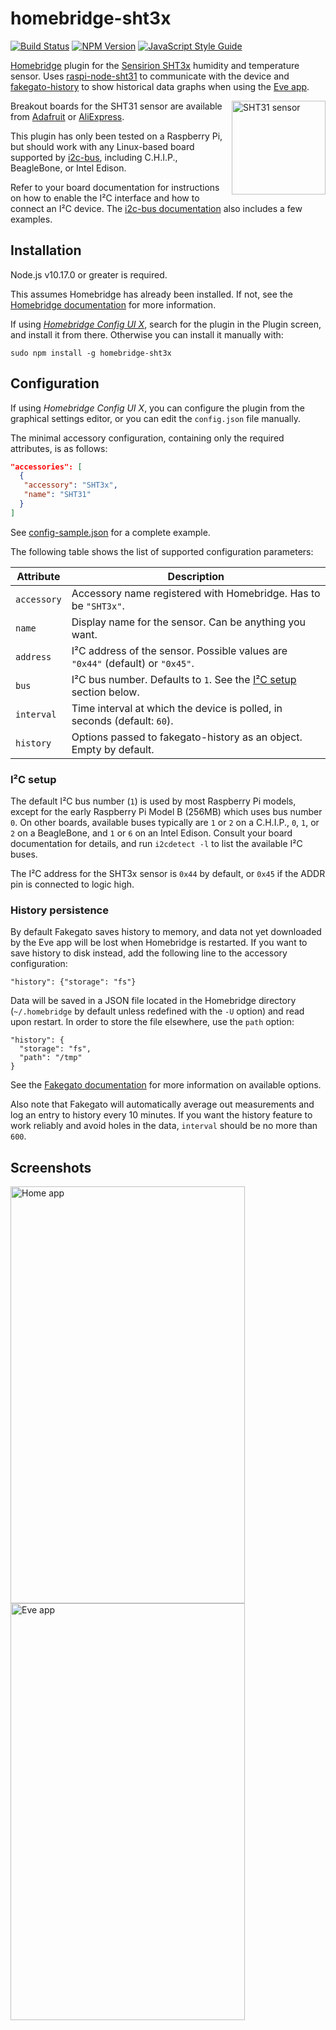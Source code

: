 # homebridge-sht3x

[![Build Status](https://travis-ci.org/arouanet/homebridge-sht3x.svg?branch=master)](https://travis-ci.org/arouanet/homebridge-sht3x)
[![NPM Version](https://img.shields.io/npm/v/homebridge-sht3x.svg)](https://www.npmjs.com/package/homebridge-sht3x)
[![JavaScript Style Guide](https://img.shields.io/badge/code_style-standard-brightgreen.svg)](https://standardjs.com)

[Homebridge](https://github.com/nfarina/homebridge#readme) plugin for the
[Sensirion SHT3x](https://www.sensirion.com/en/environmental-sensors/humidity-sensors/digital-humidity-sensors-for-various-applications/)
humidity and temperature sensor. Uses
[raspi-node-sht31](https://github.com/aphotix/raspi-node-sht31) to communicate
with the device and
[fakegato-history](https://github.com/simont77/fakegato-history) to show
historical data graphs when using the
[Eve app](https://www.evehome.com/en/eve-app).

<img src="images/sht31-sensor.jpg" alt="SHT31 sensor" width="150" height="150" align="right">

Breakout boards for the SHT31 sensor are available from
[Adafruit](https://www.adafruit.com/product/2857) or
[AliExpress](https://www.aliexpress.com/wholesale?SearchText=sht31+sensor+breakout&SortType=total_tranpro_desc).

This plugin has only been tested on a Raspberry Pi, but should work with any
Linux-based board supported by [i2c-bus](https://github.com/fivdi/i2c-bus),
including C.H.I.P., BeagleBone, or Intel Edison.

Refer to your board documentation for instructions on how to enable the I²C
interface and how to connect an I²C device. The
[i2c-bus documentation](https://github.com/fivdi/i2c-bus#readme) also includes a
few examples.

## Installation

Node.js v10.17.0 or greater is required.

This assumes Homebridge has already been installed. If not, see the
[Homebridge documentation](https://github.com/nfarina/homebridge#installation)
for more information.

If using [_Homebridge Config UI X_](https://github.com/oznu/homebridge-config-ui-x),
search for the plugin in the Plugin screen, and install it from there.
Otherwise you can install it manually with:

```
sudo npm install -g homebridge-sht3x
```

## Configuration

If using _Homebridge Config UI X_, you can configure the plugin from the graphical
settings editor, or you can edit the `config.json` file manually.

The minimal accessory configuration, containing only the required attributes, is
as follows:

```json
"accessories": [
  {
   "accessory": "SHT3x",
   "name": "SHT31"
  }
]
```

See [config-sample.json](config-sample.json) for a complete example.

The following table shows the list of supported configuration parameters:

| Attribute   | Description                                                                    |
| ----------- | ------------------------------------------------------------------------------ |
| `accessory` | Accessory name registered with Homebridge. Has to be `"SHT3x"`.                |
| `name`      | Display name for the sensor. Can be anything you want.                         |
| `address`   | I²C address of the sensor. Possible values are `"0x44"` (default) or `"0x45"`. |
| `bus`       | I²C bus number. Defaults to `1`. See the [I²C setup](#ic-setup) section below. |
| `interval`  | Time interval at which the device is polled, in seconds (default: `60`).       |
| `history`   | Options passed to fakegato-history as an object. Empty by default.             |

### I²C setup

The default I²C bus number (`1`) is used by most Raspberry Pi models, except for
the early Raspberry Pi Model B (256MB) which uses bus number `0`. On other
boards, available buses typically are `1` or `2` on a C.H.I.P., `0`, `1`, or `2`
on a BeagleBone, and `1` or `6` on an Intel Edison. Consult your board
documentation for details, and run `i2cdetect -l` to list the available I²C
buses.

The I²C address for the SHT3x sensor is `0x44` by default, or `0x45` if the ADDR
pin is connected to logic high.

### History persistence

By default Fakegato saves history to memory, and data not yet downloaded by the
Eve app will be lost when Homebridge is restarted. If you want to save history
to disk instead, add the following line to the accessory configuration:

```
"history": {"storage": "fs"}
```

Data will be saved in a JSON file located in the Homebridge directory
(`~/.homebridge` by default unless redefined with the `-U` option) and read upon
restart. In order to store the file elsewhere, use the `path` option:

```
"history": {
  "storage": "fs",
  "path": "/tmp"
}
```

See the
[Fakegato documentation](https://github.com/simont77/fakegato-history#history-persistence)
for more information on available options.

Also note that Fakegato will automatically average out measurements and log an
entry to history every 10 minutes. If you want the history feature to work
reliably and avoid holes in the data, `interval` should be no more than `600`.

## Screenshots

<p>
  <img src="images/home-app.png" alt="Home app" width="375" height="667">
  <img src="images/eve-app.png" alt="Eve app" width="375" height="667">
</p>

